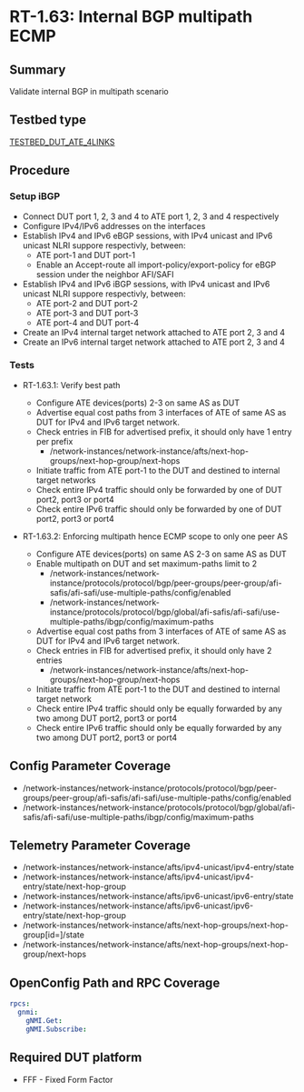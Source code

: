 # RT-1.63: Internal BGP multipath ECMP

## Summary

Validate internal BGP in multipath scenario

## Testbed type

[TESTBED_DUT_ATE_4LINKS](https://github.com/openconfig/featureprofiles/blob/main/topologies/atedut_4.testbed)

## Procedure

### Setup iBGP

*   Connect DUT port 1, 2, 3 and 4 to ATE port 1, 2, 3 and 4 respectively
*   Configure IPv4/IPv6 addresses on the interfaces
*   Establish IPv4 and IPv6 eBGP sessions, with IPv4 unicast and IPv6 unicast NLRI suppore respectivly,  between:
    *   ATE port-1 and DUT port-1
    *   Enable an Accept-route all import-policy/export-policy for eBGP session
    under the neighbor AFI/SAFI
*   Establish IPv4 and IPv6 iBGP sessions, with IPv4 unicast and IPv6 unicast NLRI suppore respectivly,  between:
    *   ATE port-2 and DUT port-2
    *   ATE port-3 and DUT port-3
    *   ATE port-4 and DUT port-4
*   Create an IPv4 internal target network attached to ATE port 2, 3 and 4
*   Create an IPv6 internal target network attached to ATE port 2, 3 and 4

### Tests

*   RT-1.63.1: Verify best path

    *   Configure ATE devices(ports) 2-3 on same AS as DUT
    *   Advertise equal cost paths from 3 interfaces of ATE of same AS as DUT for IPv4 and IPv6 target network.
    *   Check entries in FIB for advertised prefix, it should only have 1 entry per prefix
        *   /network-instances/network-instance/afts/next-hop-groups/next-hop-group/next-hops
    *   Initiate traffic from ATE port-1 to the DUT and destined to internal
        target networks
    *   Check entire IPv4 traffic should only be forwarded by one of DUT port2, port3
        or port4
    *   Check entire IPv6 traffic should only be forwarded by one of DUT port2, port3
        or port4

*   RT-1.63.2: Enforcing multipath hence ECMP scope to only one peer AS

    *   Configure ATE devices(ports) on same AS 2-3 on same AS as DUT
    *   Enable multipath on DUT and set maximum-paths limit to 2
        *   /network-instances/network-instance/protocols/protocol/bgp/peer-groups/peer-group/afi-safis/afi-safi/use-multiple-paths/config/enabled
        *   /network-instances/network-instance/protocols/protocol/bgp/global/afi-safis/afi-safi/use-multiple-paths/ibgp/config/maximum-paths
    *   Advertise equal cost paths from 3 interfaces of ATE of same AS as DUT for IPv4 and IPv6 target network.
    *   Check entries in FIB for advertised prefix, it should only have 2
        entries
        *   /network-instances/network-instance/afts/next-hop-groups/next-hop-group/next-hops
    *   Initiate traffic from ATE port-1 to the DUT and destined to internal
        target network
    *   Check entire IPv4 traffic should only be equally forwarded by any two among DUT
        port2, port3 or port4
    *   Check entire IPv6 traffic should only be equally forwarded by any two among DUT
        port2, port3 or port4

## Config Parameter Coverage

*   /network-instances/network-instance/protocols/protocol/bgp/peer-groups/peer-group/afi-safis/afi-safi/use-multiple-paths/config/enabled
*   /network-instances/network-instance/protocols/protocol/bgp/global/afi-safis/afi-safi/use-multiple-paths/ibgp/config/maximum-paths

## Telemetry Parameter Coverage

*   /network-instances/network-instance/afts/ipv4-unicast/ipv4-entry/state
*   /network-instances/network-instance/afts/ipv4-unicast/ipv4-entry/state/next-hop-group
*   /network-instances/network-instance/afts/ipv6-unicast/ipv6-entry/state
*   /network-instances/network-instance/afts/ipv6-unicast/ipv6-entry/state/next-hop-group
*   /network-instances/network-instance/afts/next-hop-groups/next-hop-group[id=<id>]/state
*   /network-instances/network-instance/afts/next-hop-groups/next-hop-group/next-hops

## OpenConfig Path and RPC Coverage

```yaml
rpcs:
  gnmi:
    gNMI.Get:
    gNMI.Subscribe:
```

## Required DUT platform

*   FFF - Fixed Form Factor


